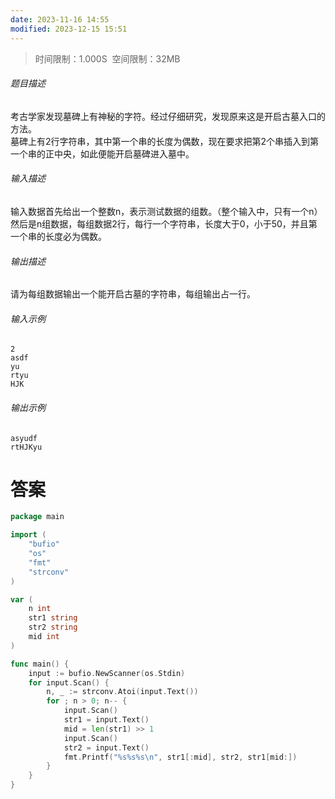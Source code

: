 ```yaml
---
date: 2023-11-16 14:55
modified: 2023-12-15 15:51
---
```


>时间限制：1.000S  空间限制：32MB

###### 题目描述

考古学家发现墓碑上有神秘的字符。经过仔细研究，发现原来这是开启古墓入口的方法。  
墓碑上有2行字符串，其中第一个串的长度为偶数，现在要求把第2个串插入到第一个串的正中央，如此便能开启墓碑进入墓中。

###### 输入描述

输入数据首先给出一个整数n，表示测试数据的组数。（整个输入中，只有一个n）  
然后是n组数据，每组数据2行，每行一个字符串，长度大于0，小于50，并且第一个串的长度必为偶数。  

###### 输出描述

请为每组数据输出一个能开启古墓的字符串，每组输出占一行。

###### 输入示例

```
2
asdf
yu
rtyu
HJK
```

###### 输出示例

```
asyudf
rtHJKyu
```

# 答案
```go
package main

import (
    "bufio"
    "os"
    "fmt"
    "strconv"
)

var (
    n int
    str1 string
    str2 string
    mid int
)

func main() {
    input := bufio.NewScanner(os.Stdin)
    for input.Scan() {
        n, _ := strconv.Atoi(input.Text())
        for ; n > 0; n-- {
            input.Scan()
            str1 = input.Text()
            mid = len(str1) >> 1
            input.Scan()
            str2 = input.Text()
            fmt.Printf("%s%s%s\n", str1[:mid], str2, str1[mid:])
        }
    }
}
```
